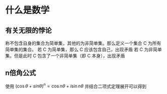 # 什么是数学

## 有关无限的悖论
称不包含自身的集合为简单集，其他的为非简单集。那么定义一个集合 C 为所有简单集的集合。
若 C 为简单集，那么 C 应该包含自己，出现矛盾
若 C 为非简单集，但是此时 C 包含了一个非简单集（即 C 本身），出现矛盾

## n倍角公式
使用 $(\cos \theta+sin \theta)^n=\cos n\theta+i\sin n\theta$ 并结合二项式定理展开可以得到